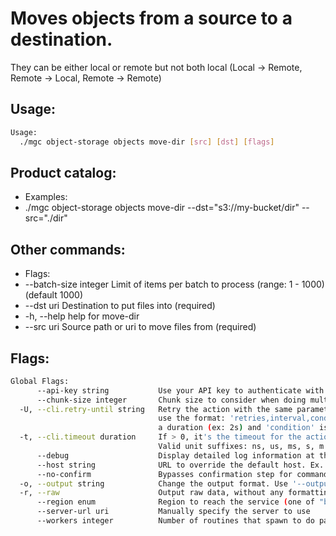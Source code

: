 # Moves objects from a source to a destination.
They can be either local or remote but not both local (Local -> Remote, Remote -> Local, Remote -> Remote)

## Usage:
```bash
Usage:
  ./mgc object-storage objects move-dir [src] [dst] [flags]
```

## Product catalog:
- Examples:
- ./mgc object-storage objects move-dir --dst="s3://my-bucket/dir" --src="./dir"

## Other commands:
- Flags:
- --batch-size integer   Limit of items per batch to process (range: 1 - 1000) (default 1000)
- --dst uri              Destination to put files into (required)
- -h, --help                 help for move-dir
- --src uri              Source path or uri to move files from (required)

## Flags:
```bash
Global Flags:
      --api-key string           Use your API key to authenticate with the API
      --chunk-size integer       Chunk size to consider when doing multipart requests. Specified in Mb (range: 8 - 5120) (default 8)
  -U, --cli.retry-until string   Retry the action with the same parameters until the given condition is met. The flag parameters
                                 use the format: 'retries,interval,condition', where 'retries' is a positive integer, 'interval' is
                                 a duration (ex: 2s) and 'condition' is a 'engine=value' pair such as "jsonpath=expression"
  -t, --cli.timeout duration     If > 0, it's the timeout for the action execution. It's specified as numbers and unit suffix.
                                 Valid unit suffixes: ns, us, ms, s, m and h. Examples: 300ms, 1m30s
      --debug                    Display detailed log information at the debug level
      --host string              URL to override the default host. Ex. https://api.magalu.com.br or http://localhost/v1/route
      --no-confirm               Bypasses confirmation step for commands that ask a confirmation from the user
  -o, --output string            Change the output format. Use '--output=help' to know more details.
  -r, --raw                      Output raw data, without any formatting or coloring
      --region enum              Region to reach the service (one of "br-mgl1", "br-ne1" or "br-se1") (default "br-se1")
      --server-url uri           Manually specify the server to use
      --workers integer          Number of routines that spawn to do parallel operations within object_storage (min: 1) (default 5)
```

